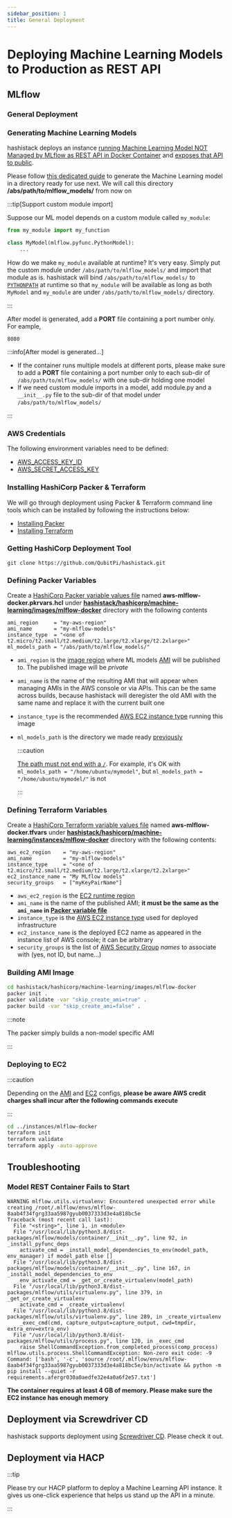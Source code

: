```yaml
---
sidebar_position: 1
title: General Deployment
---
```


Deploying Machine Learning Models to Production as REST API
===========================================================

MLflow
------

### General Deployment

### Generating Machine Learning Models

hashistack deploys an instance
[running Machine Learning Model NOT Managed by MLflow as REST API in Docker Container][MLflow - Running Machine Learning Model NOT Managed by MLflow as REST API in Docker Container]
and [exposes that API to public][MLflow - Serving the Model in Docker Container via REST API].

Please follow
[this dedicated guide][MLflow - Running Machine Learning Model NOT Managed by MLflow as REST API in Docker Container]
to generate the Machine Learning model in a directory ready for use next. We will call this directory
__/abs/path/to/mlflow_models/__ from now on

:::tip[Support custom module import]

Suppose our ML model depends on a custom module called `my_module`:

```python
from my_module import my_function

class MyModel(mlflow.pyfunc.PythonModel):
    ...
```

How do we make `my_module` available at runtime? It's very easy. Simply put the custom module under
`/abs/path/to/mlflow_models/` and import that module as is. hashistack will bind `/abs/path/to/mlflow_models/`
to [`PYTHONPATH`] at runtime so that `my_module` will be available as long as both `MyModel` and `my_module` are under
`/abs/path/to/mlflow_models/` directory.

:::

After model is generated, add a **PORT** file containing a port number only. For eample,

```text title="PORT"
8080
```

:::info[After model is generated...]

- If the container runs multiple models at different ports, please make sure to add a **PORT** file containing a port
  number only to each sub-dir of `/abs/path/to/mlflow_models/` with one sub-dir holding one model
- If we need custom module imports in a model, add module.py and a `__init__.py` file to the sub-dir of that model under
  `/abs/path/to/mlflow_models/`

:::

### AWS Credentials

The following environment variables need to be defined:

- [AWS_ACCESS_KEY_ID](../setup#aws)
- [AWS_SECRET_ACCESS_KEY](../setup#aws)

### Installing HashiCorp Packer & Terraform

We will go through deployment using Packer & Terraform command line tools which can be installed by following the
instructions below:

- [Installing Packer][HashiCorp Packer - Install]
- [Installing Terraform][HashiCorp Terraform - Install]

### Getting HashiCorp Deployment Tool

```console
git clone https://github.com/QubitPi/hashistack.git
```

### Defining Packer Variables

Create a [HashiCorp Packer variable values file] named **aws-mlflow-docker.pkrvars.hcl** under
**[hashistack/hashicorp/machine-learning/images/mlflow-docker]** directory with the following contents

```hcl title=hashistack/hashicorp/machine-learning/images/mlflow-docker
ami_region     = "my-aws-region"
ami_name       = "my-mlflow-models"
instance_type  = "<one of t2.micro/t2.small/t2.medium/t2.large/t2.xlarge/t2.2xlarge>"
ml_models_path = "/abs/path/to/mlflow_models/"
```

- `ami_region` is the [image region][AWS regions] where ML models [AMI][AWS AMI] will be published to. The published
  image will be _private_
- `ami_name` is the name of the resulting AMI that will appear when managing AMIs in the AWS console or via APIs. This
  can be the same across builds, because hashistack will deregister the old AMI with the same name and replace it
  with the current built one
- `instance_type` is the recommended [AWS EC2 instance type] running this image
- `ml_models_path` is the directory we made ready [previously](#generating-machine-learning-models)

  :::caution

  [The path must not end with a `/`](https://packer.qubitpi.org/packer/docs/provisioners/file#directory-uploads). For
  example, it's OK with `ml_models_path = "/home/ubuntu/mymodel"`, but `ml_models_path = "/home/ubuntu/mymodel/"` is not

  :::

### Defining Terraform Variables

Create a [HashiCorp Terraform variable values file] named **aws-mlflow-docker.tfvars** under
**[hashistack/hashicorp/machine-learning/instances/mlflow-docker]** directory with the following contents:

```hcl title="hashistack/hashicorp/machine-learning/instances/mlflow-docker/aws-mlflow-docker.tfvars"
aws_ec2_region    = "my-aws-region"
ami_name          = "my-mlflow-models"
instance_type     = "<one of t2.micro/t2.small/t2.medium/t2.large/t2.xlarge/t2.2xlarge>"
ec2_instance_name = "My MLflow models"
security_groups   = ["myKeyPairName"]
```

- `aws_ec2_region` is the [EC2 runtime region][AWS regions]
- `ami_name` is the name of the published AMI; **it must be the same as the `ami_name` in
  [Packer variable file](#defining-packer-variables)**
- `instance_type` is the [AWS EC2 instance type] used for deployed infrastructure
- `ec2_instance_name` is the deployed EC2 name as appeared in the instance list of AWS console; it can be arbitrary
- `security_groups` is the list of [AWS Security Group] _names_ to associate with (yes, not ID, but name...)

### Building AMI Image

```bash
cd hashistack/hashicorp/machine-learning/images/mlflow-docker
packer init .
packer validate -var "skip_create_ami=true" .
packer build -var "skip_create_ami=false" .
```

:::note

The packer simply builds a non-model specific AMI

:::

### Deploying to EC2

:::caution

Depending on the [AMI](#defining-packer-variables) and [EC2](#defining-terraform-variables) configs, **please be aware
AWS credit charges shall incur after the following commands execute**

:::

```bash
cd ../instances/mlflow-docker
terraform init
terraform validate
terraform apply -auto-approve
```

Troubleshooting
---------------

### Model REST Container Fails to Start

```console
WARNING mlflow.utils.virtualenv: Encountered unexpected error while creating /root/.mlflow/envs/mlflow-8aab4f34fgrg33aa5987gyub0037333d3e4a818bc5e
Traceback (most recent call last):
  File "<string>", line 1, in <module>
  File "/usr/local/lib/python3.8/dist-packages/mlflow/models/container/__init__.py", line 92, in _install_pyfunc_deps
    activate_cmd = _install_model_dependencies_to_env(model_path, env_manager) if model_path else []
  File "/usr/local/lib/python3.8/dist-packages/mlflow/models/container/__init__.py", line 167, in _install_model_dependencies_to_env
    env_activate_cmd = _get_or_create_virtualenv(model_path)
  File "/usr/local/lib/python3.8/dist-packages/mlflow/utils/virtualenv.py", line 379, in _get_or_create_virtualenv
    activate_cmd = _create_virtualenv(
  File "/usr/local/lib/python3.8/dist-packages/mlflow/utils/virtualenv.py", line 289, in _create_virtualenv
    _exec_cmd(cmd, capture_output=capture_output, cwd=tmpdir, extra_env=extra_env)
  File "/usr/local/lib/python3.8/dist-packages/mlflow/utils/process.py", line 120, in _exec_cmd
    raise ShellCommandException.from_completed_process(comp_process)
mlflow.utils.process.ShellCommandException: Non-zero exit code: -9
Command: ['bash', '-c', 'source /root/.mlflow/envs/mlflow-8aab4f34fgrg33aa5987gyub0037333d3e4a818bc5e/bin/activate && python -m pip install --quiet -r requirements.afergr030a0aedfe32e4a0a6f2e57.txt']
```

__The container requires at least 4 GB of memory. Please make sure the EC2 instance has enough memory__

Deployment via Screwdriver CD
-----------------------------

hashistack supports deployment using [Screwdriver CD](screwdriver-cd-deployment). Please check it out.

Deployment via HACP
-------------------

:::tip

Please try our HACP platform to deploy a Machine Learning API instance. It gives us one-click experience that helps us
stand up the API in a minute.

:::

[AWS AMI]: https://docs.aws.amazon.com/AWSEC2/latest/UserGuide/AMIs.html
[AWS EC2 instance type]: https://aws.amazon.com/ec2/instance-types/
[AWS regions]: https://docs.aws.amazon.com/AmazonRDS/latest/UserGuide/Concepts.RegionsAndAvailabilityZones.html#Concepts.RegionsAndAvailabilityZones.Availability
[AWS Security Group]: https://docs.aws.amazon.com/vpc/latest/userguide/vpc-security-groups.html

[hashistack/hashicorp/machine-learning/images/mlflow-docker]: https://github.com/QubitPi/hashistack/tree/master/hashicorp/machine-learning/images/mlflow-docker
[hashistack/hashicorp/machine-learning/instances/mlflow-docker]: https://github.com/QubitPi/hashistack/tree/master/hashicorp/machine-learning/instances/mlflow-docker
[HashiCorp Packer - Install]: https://packer.qubitpi.org/packer/install
[HashiCorp Packer variable values file]: https://packer.qubitpi.org/packer/guides/hcl/variables#from-a-file
[HashiCorp Terraform - Install]: https://terraform.qubitpi.org/terraform/install
[HashiCorp Terraform variable values file]: https://terraform.qubitpi.org/terraform/language/values/variables#variable-definitions-tfvars-files

[Machine Learning model release definition template]: https://github.com/QubitPi/machine-learning-model-release-definition-templates
[MLflow - Running Machine Learning Model NOT Managed by MLflow as REST API in Docker Container]: https://qubitpi.github.io/mlflow/getting-started/quickstart-2/index.html#running-machine-learning-model-not-managed-by-mlflow-as-rest-api-in-docker-container
[MLflow - Serving the Model in Docker Container via REST API]: https://qubitpi.github.io/mlflow/getting-started/quickstart-2/index.html#serving-the-model-in-docker-container-via-rest-api

[`PYTHONPATH`]: https://qubitpi.github.io/cpython/using/cmdline.html#envvar-PYTHONPATH

[Screwdriver CD]: https://qubitpi.github.io/screwdriver-cd-homepage/
